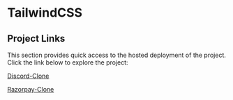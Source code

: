 # TailwindCSS
## Project Links
This section provides quick access to the hosted deployment of the project. Click the link below to explore the project:

[Discord-Clone](https://discordclone2.netlify.app/)

[Razorpay-Clone](https://razorpayclone01.netlify.app/)
